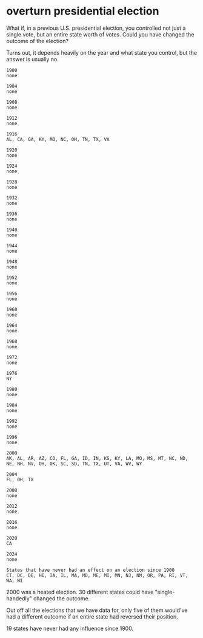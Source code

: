 # overturn presidential election

What if, in a previous U.S. presidential election, you controlled not just a single vote, but an entire state worth of votes. Could you have changed the outcome of the election?

Turns out, it depends heavily on the year and what state you control, but the answer is usually no.

```
1900
none

1904
none

1908
none

1912
none

1916
AL, CA, GA, KY, MO, NC, OH, TN, TX, VA

1920
none

1924
none

1928
none

1932
none

1936
none

1940
none

1944
none

1948
none

1952
none

1956
none

1960
none

1964
none

1968
none

1972
none

1976
NY

1980
none

1984
none

1992
none

1996
none

2000
AK, AL, AR, AZ, CO, FL, GA, ID, IN, KS, KY, LA, MO, MS, MT, NC, ND, NE, NH, NV, OH, OK, SC, SD, TN, TX, UT, VA, WV, WY

2004
FL, OH, TX

2008
none

2012
none

2016
none

2020
CA

2024
none

States that have never had an effect on an election since 1900
CT, DC, DE, HI, IA, IL, MA, MD, ME, MI, MN, NJ, NM, OR, PA, RI, VT, WA, WI

```

2000 was a heated election. 30 different states could have "single-handedly" changed the outcome.

Out off all the elections that we have data for, only five of them would've had a different outcome if an entire state had reversed their position.

19 states have never had any influence since 1900.
